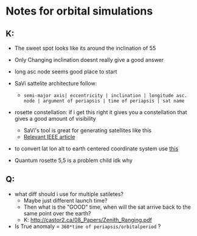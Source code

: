 # Notes for orbital simulations 
## K:
+ The sweet spot looks like its around the inclination of 55
+ Only Changing inclination doesnt really give a good answer 
+ long asc node seems good place to start 
+ SaVi sattelite architecture follow:
	+ `semi-major axis| eccentricity | inclination | longitude asc. node | argument of periapsis | time of periapsis | sat name `
+ rosette constellation: if i get this right it gives you a constellation that gives a good amount of visibility 
	+ SaVi's tool is great for generating satellites like this 
	+ [Relevant IEEE article](https://ieeexplore.ieee.org/document/4102386)

+ to convert lat lon alt to earth centered coordinate system use [this](https://github.com/geospace-code/pymap3d)
+ Quantum rosette 5,5 is a problem child idk why 


## Q:
+ what diff should i use for multiple satiletes?
	+ Maybe just different launch time? 
	+ Then what is the "GOOD" time, when will the sat arrive back to the same point over the earth?
	+ K: http://castor2.ca/08_Papers/Zenith_Ranging.pdf
+ Is True anomaly = `360*time of periapsis/orbitalperiod` ? 

